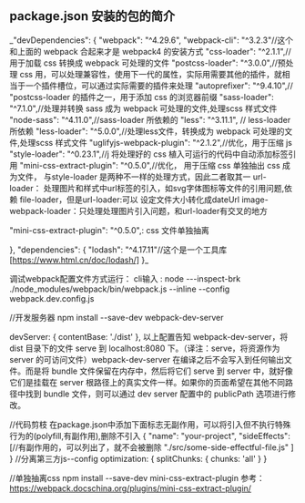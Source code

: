 ## package.json 安装的包的简介
\_"devDependencies": {
"webpack": "^4.29.6",
"webpack-cli": "^3.2.3"//这个和上面的 webpack 合起来才是 webpack4 的安装方式
"css-loader": "^2.1.1",//用于加载 css 转换成 webpack 可处理的文件
"postcss-loader": "^3.0.0",//预处理 css 用，可以处理兼容性，使用下一代的属性，实际用需要其他的插件，就相当于一个插件槽位，可以通过实际需要的插件来处理
"autoprefixer": "^9.4.10",// "postcss-loader 的插件之一，用于添加 css 的浏览器前缀
"sass-loader": "^7.1.0",//处理并转换 sass 成为 webpack 可处理的文件,处理scss 样式文件
"node-sass": "^4.11.0",//sass-loader 所依赖的
"less": "^3.11.1", // less-loader所依赖
"less-loader": "^5.0.0",//处理less文件，转换成为 webpack 可处理的文件,处理scss 样式文件
"uglifyjs-webpack-plugin": "^2.1.2",//优化，用于压缩 js
"style-loader": "^0.23.1",//j 将处理好的 css 植入可运行的代码中自动添加<style></style>标签引用
"mini-css-extract-plugin": "^0.5.0",//优化， 用于压缩 css 单独抽出 css 成为文件， 与style-loader 是两种不一样的处理方式，因此二者取其一
url-loader： 处理图片和样式中url标签的引入，如svg字体图标等文件的引用问题,依赖 file-loader，但是url-loader:可以 设定文件大小转化成dateUrl
image-webpack-loader：只处理处理图片引入问题，和url-loader有交叉的地方

"mini-css-extract-plugin": "^0.5.0",: css 文件单独抽离


},
"dependencies": {
"lodash": "^4.17.11"//这个是一个工具库[https://www.html.cn/doc/lodash/]
}\_



调试webpack配置文件方式运行： 
   cli输入 : node ---inspect-brk ./node_modules/webpack/bin/webpack.js --inline --config  webpack.dev.config.js

//开发服务器
npm install --save-dev webpack-dev-server
<!-- config -->
   devServer: {
     contentBase: './dist'
   },
以上配置告知 webpack-dev-server，将 dist 目录下的文件 serve 到 localhost:8080 下。（译注：serve，将资源作为 server 的可访问文件）webpack-dev-server 在编译之后不会写入到任何输出文件。而是将 bundle 文件保留在内存中，然后将它们 serve 到 server 中，就好像它们是挂载在 server 根路径上的真实文件一样。如果你的页面希望在其他不同路径中找到 bundle 文件，则可以通过 dev server 配置中的 publicPath 选项进行修改。

//代码剪枝
在package.json中添加下面标志无副作用，可以将引入但不执行特殊行为的(polyfill,有副作用),删除不引入
{
  "name": "your-project",
  "sideEffects": [//有副作用的，可以列出了，就不会被删除
    "./src/some-side-effectful-file.js"
  ]
}
//分离第三方js--config
 optimization: {
    splitChunks: {
      chunks: 'all'
    }
  }

//单独抽离css
npm install --save-dev mini-css-extract-plugin
参考：https://webpack.docschina.org/plugins/mini-css-extract-plugin/